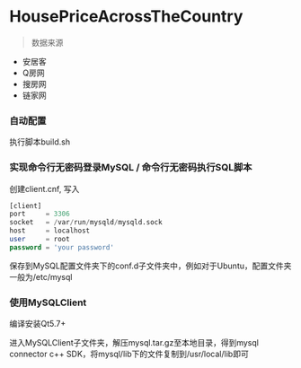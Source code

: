 # HousePriceAcrossTheCountry

> 数据来源

* 安居客
* Q房网
* 搜房网
* 链家网

### 自动配置

执行脚本build.sh

### 实现命令行无密码登录MySQL / 命令行无密码执行SQL脚本

创建client.cnf, 写入

```sql
[client]
port     = 3306
socket   = /var/run/mysqld/mysqld.sock
host     = localhost
user     = root
password = 'your password'
```
保存到MySQL配置文件夹下的conf.d子文件夹中，例如对于Ubuntu，配置文件夹一般为/etc/mysql

### 使用MySQLClient

编译安装Qt5.7+

进入MySQLClient子文件夹，解压mysql.tar.gz至本地目录，得到mysql connector c++ SDK，将mysql/lib下的文件复制到/usr/local/lib即可



